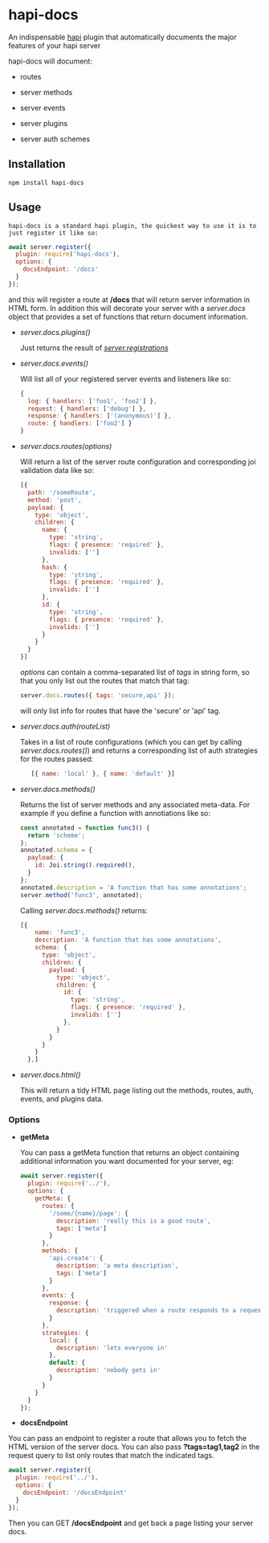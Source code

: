 # hapi-docs

An indispensable [hapi](https://hapi.dev/) plugin that automatically documents the
major features of your hapi server

hapi-docs will document:

- routes

- server methods

- server events

- server plugins

- server auth schemes

## Installation

```console
npm install hapi-docs
```

## Usage

    hapi-docs is a standard hapi plugin, the quickest way to use it is to just register it like so:

```js
await server.register({
  plugin: require('hapi-docs'),
  options: {
    docsEndpoint: '/docs'
  }
});

```

and this will register a route at __/docs__ that will return server information in HTML form.  In addition this will decorate
your server with a _server.docs_ object that provides a set of functions that return document information.

- _server.docs.plugins()_

  Just returns the result of [_server.registrations_](https://hapi.dev/api/?v=20.1.0#-serverregistrations)

- _server.docs.events()_

  Will list all of your registered server events and listeners like so:

  ```js
  {
    log: { handlers: ['foo1', 'foo2'] },
    request: { handlers: ['debug'] },
    response: { handlers: ['(anonymous)'] },
    route: { handlers: ['foo2'] }
  }
  ```

- _server.docs.routes(options)_

  Will return a list of the server route configuration and corresponding joi validation data like so:

  ```js
  [{
    path: '/someRoute',
    method: 'post',
    payload: {
      type: 'object',
      children: {
        name: {
          type: 'string',
          flags: { presence: 'required' },
          invalids: ['']
        },
        hash: {
          type: 'string',
          flags: { presence: 'required' },
          invalids: ['']
        },
        id: {
          type: 'string',
          flags: { presence: 'required' },
          invalids: ['']
        }
      }
    }
  }]
  ```

  _options_ can contain a comma-separated list of _tags_  in string form, so that you only list out the routes that match that tag:

  ```js
  server.docs.routes({ tags: 'secure,api' });
  ```

  will only list info for routes that have the 'secure' or 'api' tag.

- _server.docs.auth(routeList)_

  Takes in a list of route configurations (which you can get by calling _server.docs.routes()_) and returns a corresponding list of auth strategies for the routes passed:

  ```js
     [{ name: 'local' }, { name: 'default' }]
  ```

- _server.docs.methods()_

  Returns the list of server methods and any associated meta-data. For example if you define a function with annotiations like so:

  ```js
  const annotated = function func3() {
    return 'scheme';
  };
  annotated.schema = {
    payload: {
      id: Joi.string().required(),
    }
  };
  annotated.description = 'A function that has some annotations';
  server.method('func3', annotated);
  ```

  Calling _server.docs.methods()_ returns:
  ```js
  [{
      name: 'func3',
      description: 'A function that has some annotations',
      schema: {
        type: 'object',
        children: {
          payload: {
            type: 'object',
            children: {
              id: {
                type: 'string',
                flags: { presence: 'required' },
                invalids: ['']
              },
            }
          }
        }
      }
    },]
  ```

- _server.docs.html()_

  This will return a tidy HTML page listing out the methods, routes, auth, events, and plugins data.

### Options

  - __getMeta__

    You can pass a getMeta function that returns an object containing additional information you want documented for your server, eg:

    ```js
    await server.register({
      plugin: require('../'),
      options: {
        getMeta: {
          routes: {
            '/some/{name}/page': {
              description: 'really this is a good route',
              tags: ['meta']
            }
          },
          methods: {
            'api.create': {
              description: 'a meta description',
              tags: ['meta']
            }
          },
          events: {
            response: {
              description: 'triggered when a route responds to a request'
            }
          },
          strategies: {
            local: {
              description: 'lets everyone in'
            },
            default: {
              description: 'nobody gets in'
            }
          }
        }
      }
    });
    ```

  - __docsEndpoint__

  You can pass an endpoint to register a route that allows you to fetch the HTML version of the server docs.  You can also pass __?tags=tag1,tag2__ in the request query to list only routes that match the indicated tags.

  ```js
  await server.register({
    plugin: require('../'),
    options: {
      docsEndpoint: '/docsEndpoint'
    }
  });
  ```

Then you can GET __/docsEndpoint__ and get back a page listing your server docs.
